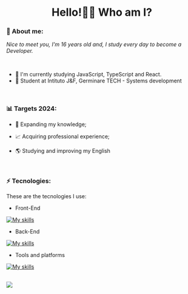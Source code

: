 <h1 align='center'>
  Hello!👋🏻 Who am I?
  <br>
</h1>

### 🎯 About me:

<p>
  <em>
    Nice to meet you, I'm 16 years old and, I study every day to become a Developer.
  </em>
</p>

<br>

- 🌱 I'm currently studying JavaScript, TypeScript and React.
- 🚀 Student at Intituto J&F, Germinare TECH - Systems development

<br>

### 📊 Targets 2024:

- 📂 Expanding my knowledge;

- 📈 Acquiring professional experience;

- 🌎 Studying and improving my English
                                                                                                                                       
<br>

### ⚡ Tecnologies:

These are the tecnologies I use:

- Front-End

[![My skills](https://skillicons.dev/icons?i=vscode,html,css,js,react,figma)](https://skillicons.dev)

- Back-End

[![My skills](https://skillicons.dev/icons?i=idea,java,mysql,py,postgres)](https://skillicons.dev)

- Tools and platforms

[![My skills](https://skillicons.dev/icons?i=github,git,replit,linux)](https://skillicons.dev)

<br>

<div>
  <a href="https://www.linkedin.com/in/filipi-in%C3%A1cio-penha-dos-santos-4798712b3/" target="_blank"><img src="https://img.shields.io/badge/-LinkedIn-%230077B5?style=for-the-badge&logo=linkedin&logoColor=white" target="_blank"></a>
</div>
